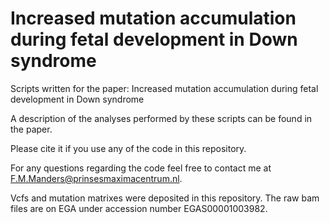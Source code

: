 # Increased mutation accumulation during fetal development in Down syndrome

Scripts written for the paper: Increased mutation accumulation during fetal development in Down syndrome

A description of the analyses performed by these scripts can be found in the paper.

Please cite it if you use any of the code in this repository.

For any questions regarding the code feel free to contact me at F.M.Manders@prinsesmaximacentrum.nl.

Vcfs and mutation matrixes were deposited in this repository. The raw bam files are on EGA under accession number EGAS00001003982.
